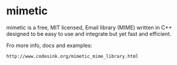 mimetic
=======

mimetic is a free, MIT licensed, Email library (MIME) written in C++ designed to be easy to use and integrate but yet fast and efficient.


Fro more info, docs and  examples:

    http://www.codesink.org/mimetic_mime_library.html
